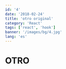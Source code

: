 ```yaml
---
id: '4'
date: '2018-02-24'
title: 'otro original'
category: 'React'
tags: ['react', 'hook']
banner: '/images/bg/4.jpg'
lang: 'es'
---
```


# OTRO
